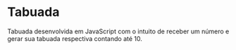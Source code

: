 # Tabuada

Tabuada desenvolvida em JavaScript com o intuito de receber um número e gerar sua tabuada respectiva contando até 10.
